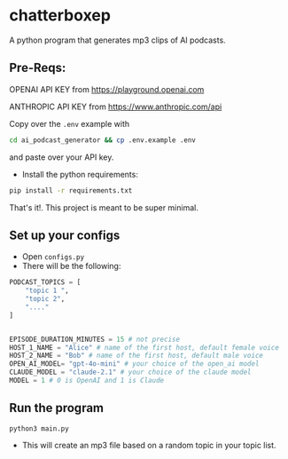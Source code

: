 # chatterboxep

A python program that generates mp3 clips of AI podcasts. 

## Pre-Reqs:
OPENAI API KEY from https://playground.openai.com

ANTHROPIC API KEY from https://www.anthropic.com/api

Copy over the `.env` example with 
```bash
cd ai_podcast_generator && cp .env.example .env
```
and paste over your API key. 

* Install the python requirements:
```bash
pip install -r requirements.txt
```

That's it!. This project is meant to be super minimal. 

## Set up your configs
* Open `configs.py`
* There will be the following:
```python
PODCAST_TOPICS = [
    "topic 1 ",
    "topic 2",
    "...."
]


EPISODE_DURATION_MINUTES = 15 # not precise
HOST_1_NAME = "Alice" # name of the first host, default female voice
HOST_2_NAME = "Bob" # name of the first host, default male voice
OPEN_AI_MODEL= "gpt-4o-mini" # your choice of the open_ai model
CLAUDE_MODEL = "claude-2.1" # your choice of the claude model 
MODEL = 1 # 0 is OpenAI and 1 is Claude
```

## Run the program
`python3 main.py`
* This will create an mp3 file based on a random topic in your topic list. 
